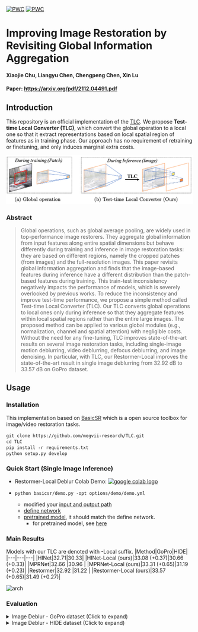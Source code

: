 [![PWC](https://img.shields.io/endpoint.svg?url=https://paperswithcode.com/badge/revisiting-global-statistics-aggregation-for/deblurring-on-gopro)](https://paperswithcode.com/sota/deblurring-on-gopro?p=revisiting-global-statistics-aggregation-for)
[![PWC](https://img.shields.io/endpoint.svg?url=https://paperswithcode.com/badge/revisiting-global-statistics-aggregation-for/deblurring-on-hide-trained-on-gopro)](https://paperswithcode.com/sota/deblurring-on-hide-trained-on-gopro?p=revisiting-global-statistics-aggregation-for)

# Improving Image Restoration by Revisiting Global Information Aggregation
#### Xiaojie Chu, Liangyu Chen, Chengpeng Chen, Xin Lu
#### Paper: https://arxiv.org/pdf/2112.04491.pdf



## Introduction 
This repository is an official implementation of the [TLC](https://arxiv.org/pdf/2112.04491.pdf). We propose **Test-time Local Converter (TLC)**, which convert the global operation to a local one so that it extract representations based on local spatial region of features as in training phase. Our approach has no requirement of retraining or finetuning, and only induces marginal extra costs.

<img src="figures/pipeline.png" alt="arch" style="zoom:100%;" />

### Abstract
> Global operations, such as global average pooling, are widely used in top-performance image restorers. They aggregate global information from input features along entire spatial dimensions but behave differently during training and inference in image restoration tasks: they are based on different regions, namely the cropped patches (from images) and the full-resolution images. This paper revisits global information aggregation and finds that the image-based features during inference have a different distribution than the patch-based features during training. This train-test inconsistency negatively impacts the performance of models, which is severely overlooked by previous works. To reduce the inconsistency and improve test-time performance, we propose a simple method called Test-time Local Converter (TLC). Our TLC converts global operations to local ones only during inference so that they aggregate features within local spatial regions rather than the entire large images. The proposed method can be applied to various global modules (e.g., normalization, channel and spatial attention) with negligible costs. Without the need for any fine-tuning, TLC improves state-of-the-art results on several image restoration tasks, including single-image motion deblurring, video deblurring, defocus deblurring, and image denoising. In particular, with TLC, our Restormer-Local improves the state-of-the-art result in single image deblurring from 32.92 dB to 33.57 dB on GoPro dataset.


## Usage

### Installation

This implementation based on [BasicSR](https://github.com/xinntao/BasicSR) which is a open source toolbox for image/video restoration tasks. 

<!-- ```python
python 3.8.10
pytorch 1.10.0
cuda 10.2
``` -->


```
git clone https://github.com/megvii-research/TLC.git
cd TLC
pip install -r requirements.txt
python setup.py develop
```

### Quick Start (Single Image Inference)
* Restormer-Local Deblur Colab Demo: [<a href="https://colab.research.google.com/drive/1uy-rQtqmoBca17IUmRrTCclsZkpMDWGV?usp=sharing"><img src="https://colab.research.google.com/assets/colab-badge.svg" alt="google colab logo"></a>](https://colab.research.google.com/drive/1uy-rQtqmoBca17IUmRrTCclsZkpMDWGV?usp=sharing)

* ```python basicsr/demo.py -opt options/demo/demo.yml```
  * modified your [input and output path](https://github.com/megvii-research/tlc/blob/main/options/demo/demo.yml#L16-L17)
  * [define network](https://github.com/megvii-research/tlc/blob/main/options/demo/demo.yml#L20-L22)
  * [pretrained model](https://github.com/megvii-research/tlc/blob/main/options/demo/demo.yml#L26), it should match the define network.
     * for pretrained model, see [here](https://github.com/megvii-research/tlc/blob/main/experiments/pretrained_models/README.md)

### Main Results
Models with our TLC are denoted with -Local suffix.
|Method|GoPro|HIDE|
|---|---|---|
|HINet|32.71|30.33|
|HINet-Local (ours)|33.08 (+0.37)|30.66 (+0.33)|
|MPRNet|32.66 |30.96 |
|MPRNet-Local (ours)|33.31 (+0.65)|31.19 (+0.23)|
|Restormer|32.92 |31.22 |
|Restormer-Local (ours)|33.57 (+0.65)|31.49 (+0.27)|

<img src="figures/tlc_qualitative_evaluation.png" alt="arch" style="zoom:100%;" />

### Evaluation
<details>
  <summary>Image Deblur - GoPro dataset (Click to expand) </summary>

* prepare data

  * ```mkdir ./datasets/GoPro ```
  
  * download the [test](https://drive.google.com/drive/folders/1a2qKfXWpNuTGOm2-Jex8kfNSzYJLbqkf) set in ./datasets/GoPro/test (refer to [MPRNet](https://github.com/swz30/MPRNet)) 
  * it should be like:
  
    ```bash
    ./datasets/
    ./datasets/GoPro/test/
    ./datasets/GoPro/test/input/
    ./datasets/GoPro/test/target/
    ```

* eval
  * download [pretrained HINet](https://drive.google.com/file/d/1dw8PKVkLfISzNtUu3gqGh83NBO83ZQ5n/view?usp=sharing) to ./experiments/pretrained_models/HINet-GoPro.pth
  * ```python basicsr/test.py -opt options/test/GoPro/MPRNetLocal-GoPro.yml  ```

  * download [pretrained MPRNet](https://drive.google.com/file/d/1QwQUVbk6YVOJViCsOKYNykCsdJSVGRtb/view) to ./experiments/pretrained_models/MPRNet-GoPro.pth
  * ```python basicsr/test.py -opt options/test/GoPro/MPRNetLocal-GoPro.yml  ```

  * download [pretrained Restormer](https://drive.google.com/file/d/1pwcOhDS5Erzk8yfAbu7pXTud606SB4-L/view?usp=sharing) to ./experiments/pretrained_models/Restormer-GoPro.pth
  * ```python basicsr/test.py -opt options/test/GoPro/MPRNetLocal-GoPro.yml  ```
  
</details>

<details>
  <summary>Image Deblur - HIDE dataset (Click to expand) </summary>

* prepare data

  * ```mkdir ./datasets/HIDE ```
  
  * download the [test](https://drive.google.com/drive/folders/1nRsTXj4iTUkTvBhTcGg8cySK8nd3vlhK?usp=sharing) set in ./datasets/HIDE/test (refer to [MPRNet](https://github.com/swz30/MPRNet)) 
  * it should be like:
  
    ```bash
    ./datasets/
    ./datasets/HIDE/test/
    ./datasets/HIDE/test/input/
    ./datasets/HIDE/test/target/
    ```

* eval
  * download [pretrained HINet](https://drive.google.com/file/d/1dw8PKVkLfISzNtUu3gqGh83NBO83ZQ5n/view?usp=sharing) to ./experiments/pretrained_models/HINet-GoPro.pth
  * ```python basicsr/test.py -opt options/test/HIDE/MPRNetLocal-HIDE.yml  ```

  * download [pretrained MPRNet](https://drive.google.com/file/d/1QwQUVbk6YVOJViCsOKYNykCsdJSVGRtb/view) to ./experiments/pretrained_models/MPRNet-GoPro.pth
  * ```python basicsr/test.py -opt options/test/HIDE/MPRNetLocal-HIDE.yml  ```

  * download [pretrained Restormer](https://drive.google.com/file/d/1pwcOhDS5Erzk8yfAbu7pXTud606SB4-L/view?usp=sharing) to ./experiments/pretrained_models/Restormer-GoPro.pth
  * ```python basicsr/test.py -opt options/test/HIDE/MPRNetLocal-HIDE.yml  ```
  
</details>
<!-- 
<details><summary> Image Deblur - REDS dataset (Click to expand) </summary>

* prepare data

  * ```mkdir ./datasets/REDS```

  * download the val set from [val_blur](https://drive.google.com/file/d/1EqQljcGMcm5oCr71KpMfXREPXV3lpMGW/view?usp=sharing), [val_sharp](https://drive.google.com/file/d/1MGeObVQ1-Z29f-myDP7-8c3u0_xECKXq/view?usp=sharing) to ./datasets/REDS/ and unzip them.

  * it should be like

    ```
    ./datasets/
    ./datasets/REDS/
    ./datasets/REDS/val/
    ./datasets/REDS/val/val_blur_jpeg/
    ./datasets/REDS/val/val_sharp/
    ```

  * ```python scripts/data_preparation/reds.py```


    * flatten the folders and extract 300 validation images.

* eval


  * download [pretrained HINet](https://drive.google.com/file/d/1uYH8XvLgrn-Vg6L0NjUcO2Fblhqrc8TU/view?usp=sharing) to ./experiments/pretrained_models/HINet-REDS.pth
  * ```python basicsr/test.py -opt options/test/REDS/HINetLocal-REDS.yml```  -->
</details>

> Tricks: Change the 'fast_imp: false' (naive implementation) to 'fast_imp: true' (faster implementation) in MPRNetLocal config can achieve faster inference speed. 


### License

This project is under the MIT license, and it is based on [BasicSR](https://github.com/xinntao/BasicSR) which is under the Apache 2.0 license.


## Citations

If TLC helps your research or work, please consider citing TLC.
```
@article{chu2021tlc,
  title={Improving Image Restoration by Revisiting Global Information Aggregation},
  author={Chu, Xiaojie and Chen, Liangyu and and Chen, Chengpeng and Lu, Xin},
  journal={arXiv preprint arXiv:2112.04491},
  year={2021}
}
```

## Contact

If you have any questions, please contact chuxiaojie@megvii.com or chenliangyu@megvii.com.
